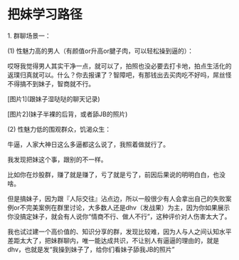 # 把妹学习路径

1\.         群聊场景一：

(1)       性魅力高的男人（有颜值or升高or腱子肉，可以轻松操到逼的）：

哎呀我觉得男人其实干净一点，就可以了，拍照也没必要去打卡地，拍点生活化的返璞归真就可以。什么？你去报课了？智障吧，有那钱出去买肉吃不好吗，屌丝怪不得搞不到妹子，智商就不行。

\[图片1]\(跟妹子湿哒哒的聊天记录)

\[图片2]\(妹子半裸的后背，或者舔JB的照片)

(2)       性魅力低的围观群众，饥渴众生：

牛逼，人家大神日这么多逼都这么说了，我照着做就行了。

&#x20;

我发现把妹这个事，跟别的不一样。

比如你在炒股群，赚了就是赚了，亏了就是亏了，前因后果说的明明白白，也没啥。

但是搞妹子，因为跟『人际交往』沾点边，所以一般很少有人会拿出自己的失败案例or不完美案例在群里讨论，大多数人还是dhv（发战果）为主，因为你如果展示你没搞定妹子，就会有人说你“情商不行、做人不行”，这种评价对人伤害太大了。

我也试过建一个高价值的、知识分享的群，发现比较难，因为人与人之间认知水平差距太大了，把妹群聊内，唯一能达成共识，不让别人有逼逼的理由的，就是dhv，也就是发“我操到妹子了，给你们看妹子舔我JB的照片”
